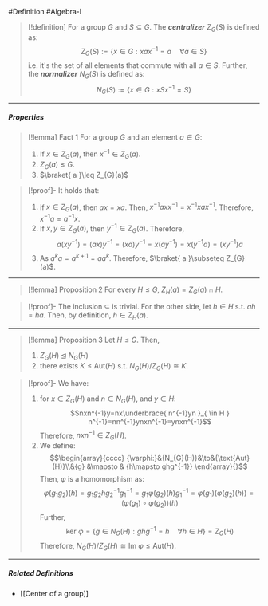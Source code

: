 #Definition #Algebra-I 

>[!definition]
> For a group $G$ and $S\subseteq G$. The ***centralizer*** $Z_{G}(S)$  is defined as: $$Z_{G}(S):=\{ x\in G: xax ^{-1}=a \quad \forall a\in S\}$$
> i.e. it's the set of all elements that commute with all $a\in S$. Further, the ***normalizer*** $N_{G}(S)$ is defined as: $$N_{G}(S):=\{ x\in G: xS x ^{-1}=S \}$$

---
##### Properties
> [!lemma] Fact 1
> For a group $G$ and an element $a\in G$:
> 1. If $x\in Z_{G}(a)$, then $x^{-1}\in Z_{G}(a)$.
> 2. $Z_{G}(a) \leq G$.
> 3. $\braket{ a  }\leq Z_{G}(a)$

> [!proof]-
> It holds that:
> 1. if $x\in Z_{G}(a)$, then $ax=xa$. Then, $x^{-1}ax x^{-1}=x^{-1}xax^{-1}$. Therefore, $x^{-1}a=a^{-1}x$. 
> 2. If $x,y\in Z_{G}(a)$, then $y^{-1}\in Z_{G}(a)$. Therefore, 
>     $$a(x y^{-1})=(ax)y^{-1}=(xa)y^{-1}=x(ay^{-1})=x(y^{-1}a)=(x y^{-1})a$$
> 3. As $a^ka=a^{k+1}=aa^k$. Therefore, $\braket{ a }\subseteq Z_{G}(a)$. 
---
> [!lemma] Proposition 2
> For every $H\leq G$, $Z_{H}(a)=Z_{G}(a)\cap H$.

> [!proof]-
> The inclusion $\subseteq$ is trivial. For the other side, let $h\in H$ s.t. $ah=ha$. Then, by definition, $h\in Z_{H}(a)$.
---
> [!lemma] Proposition 3
> Let $H\leq G$. Then, 
> 1. $Z_{G}(H)\unlhd N_{G}(H)$
> 2. there exists $K\leq \text{Aut}(H)$ s.t. $N_{G}(H) /Z_{G}(H)\cong K$.

> [!proof]-
> We have: 
> 1. for $x\in Z_{G}(H)$ and $n\in N_{G}(H)$, and $y\in H$: $$nxn^{-1}y=nx\underbrace{ n^{-1}yn }_{ \in H } n^{-1}=nn^{-1}ynxn^{-1}=ynxn^{-1}$$Therefore, $nxn^{-1}\in Z_{G}(H)$.
> 2. We define: $$\begin{array}{cccc} {\varphi:}&{N_{G}(H)}&\to&{\text{Aut}(H)}\\&{g} &\mapsto & {h\mapsto ghg^{-1}} \end{array}{}$$Then, $\varphi$ is a homomorphism as: $$\varphi(g_{1}g_{2})(h)=g_{1}g_{2}hg_{2}^{-1}g_{1}^{-1}=g_{1}\varphi(g_{2})(h)g_{1}^{-1}=\varphi(g_{1})(\varphi (g_{2})(h))=(\varphi(g_{1})\circ \varphi(g_{2}))(h)$$Further, $$\text{ker }\varphi=\{ g\in N_{G}(H):ghg^{-1}=h\quad \forall h\in H \}=Z_{G}(H)$$Therefore, $N_{G}(H) / Z_{G}(H)\cong \text{Im }\varphi\leq \text{Aut}(H)$.
--- 
##### Related Definitions
- [[Center of a group]]